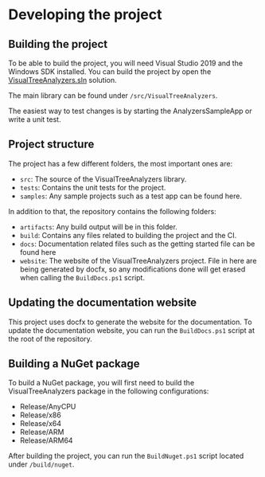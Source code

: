 # Developing the project

## Building the project
To be able to build the project, you will need Visual Studio 2019 and the Windows SDK installed.
You can build the project by open the [VisualTreeAnalyzers.sln](../../VisualTreeAnalyzers.sln) solution.

The main library can be found under `/src/VisualTreeAnalyzers`.

The easiest way to test changes is by starting the AnalyzersSampleApp or write a unit test.

## Project structure

The project has a few different folders, the most important ones are:

- `src`: The source of the VisualTreeAnalyzers library.
- `tests`: Contains the unit tests for the project.
- `samples`: Any sample projects such as a test app can be found here.

In addition to that, the repository contains the following folders:

- `artifacts`: Any build output will be in this folder.
- `build`: Contains any files related to building the project and the CI.
- `docs`: Documentation related files such as the getting started file can be found here
- `website`: The website of the VisualTreeAnalyzers project. File in here are being generated by docfx, so any modifications done will get erased when calling the `BuildDocs.ps1` script.

## Updating the documentation website

This project uses docfx to generate the website for the documentation. To update the documentation website, you can run the `BuildDocs.ps1` script at the root of the repository.

## Building a NuGet package
To build a NuGet package, you will first need to build the VisualTreeAnalyzers package in the following configurations:
- Release/AnyCPU
- Release/x86
- Release/x64
- Release/ARM
- Release/ARM64

After building the project, you can run the `BuildNuget.ps1` script located under `/build/nuget`.
